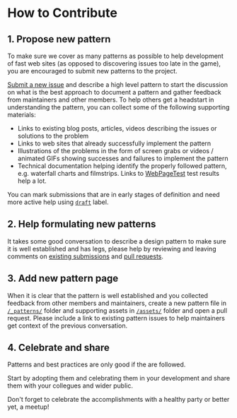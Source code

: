 # How to Contribute

## 1. Propose new pattern
To make sure we cover as many patterns as possible to help development of fast web sites (as opposed to discovering issues too late in the game), you are encouraged to submit new patterns to the project.

[Submit a new issue](https://github.com/Speed-Patterns/speed-patterns/issues/new?body=...%20describe%20the%20pattern%2C%20include%20illustrations%20...%0D%0A%0D%0A%23%23%20WebPageTest%20report%20for%20pages%20following%20and%20not%20following%20the%20pattern%3A%0D%0A%2A%20Success%3A%20http%3A%2F%2Fwww.webpagetest.org%2Fresult%2F...%0D%0A%2A%20Failure%3A%20http%3A%2F%2Fwww.webpagetest.org%2Fresult%2F...%0D%0A%0D%0A%23%23%20Existing%20blog%20posts%2C%20articles%2C%20videos%0D%0A%2A%20%0D%0A%0D%0A%23%23%20Links%20to%20successful%20implementations%0D%0A%2A&title=New+Pattern%3A+...name+of+the+pattern...&labels=New+Pattern) and describe a high level pattern to start the discussion on what is the best approach to document a pattern and gather feedback from maintainers and other members.
To help others get a headstart in understanding the pattern, you can collect some of the following supporting materials:
* Links to existing blog posts, articles, videos describing the issues or solutions to the problem
* Links to web sites that already successfully implement the pattern
* Illustrations of the problems in the form of screen grabs or videos / animated GIFs showing successes and failures to implement the pattern
* Technical documentation helping identify the properly followed pattern, e.g. waterfall charts and filmstrips. Links to [WebPageTest](http://www.webpagetest.org/) test results help a lot.

You can mark submissions that are in early stages of definition and need more active help using [`draft`](https://github.com/Speed-Patterns/speed-patterns/issues?utf8=%E2%9C%93&q=is%3Aissue+is%3Aopen+label%3A%22New+Pattern%22+label%3Adraft) label.

## 2. Help formulating new patterns
It takes some good conversation to describe a design pattern to make sure it is well established and has legs, please help by reviewing and leaving comments on [existing submissions](https://github.com/Speed-Patterns/speed-patterns/issues) and [pull requests](https://github.com/Speed-Patterns/speed-patterns/pulls).

## 3. Add new pattern page
When it is clear that the pattern is well established and you collected feedback from other members and maintainers, create a new pattern file in [`/_patterns/`](https://github.com/Speed-Patterns/speed-patterns/tree/master/_patterns) folder and supporting assets in [`/assets/`](https://github.com/Speed-Patterns/speed-patterns/tree/master/assets) folder and open a pull request.
Please include a link to existing pattern issues to help maintainers get context of the previous conversation.

## 4. Celebrate and share
Patterns and best practices are only good if the are followed.

Start by adopting them and celebrating them in your development and share them with your collegues and wider public.

Don't forget to celebrate the accomplishments with a healthy party or better yet, a meetup!
